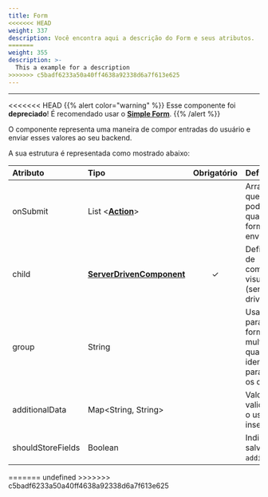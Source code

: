 ```yaml
---
title: Form
<<<<<<< HEAD
weight: 337
description: Você encontra aqui a descrição do Form e seus atributos.
=======
weight: 355
description: >-
  This a example for a description
>>>>>>> c5badf6233a50a40ff4638a92338d6a7f613e625
---
```


---

<<<<<<< HEAD
{{% alert color="warning" %}}
Esse componente foi **depreciado**! É recomendado usar o [**Simple Form**](simple-form-web.md).
{{% /alert %}}

O componente representa uma maneira de compor entradas do usuário e enviar esses valores ao seu backend.

A sua estrutura é representada como mostrado abaixo: 

<table>
  <thead>
    <tr>
      <th style="text-align:left">Atributo</th>
      <th style="text-align:left">Tipo</th>
      <th style="text-align:center">Obrigat&#xF3;rio</th>
      <th style="text-align:left">Defini&#xE7;&#xE3;o</th>
    </tr>
  </thead>
  <tbody>
    <tr>
      <td style="text-align:left">
        <p></p>
        <p>onSubmit</p>
      </td>
      <td style="text-align:left">List &lt;<a href="../../api-acoes/"><b>Action</b></a>&gt;</td>
      <td style="text-align:center"></td>
      <td style="text-align:left">Array de a&#xE7;&#xF5;es que esse bot&#xE3;o pode disparar quando o formul&#xE1;rio
        &#xE9; enviado.</td>
    </tr>
    <tr>
      <td style="text-align:left">child</td>
      <td style="text-align:left"><a href="../"><b>ServerDrivenComponent</b></a>
      </td>
      <td style="text-align:center">&#x2713;</td>
      <td style="text-align:left">Define a lista de componentes visuais (server-driven).</td>
    </tr>
    <tr>
      <td style="text-align:left">group</td>
      <td style="text-align:left">String</td>
      <td style="text-align:center"></td>
      <td style="text-align:left">Usado somente para formul&#xE1;rios multi p&#xE1;gina, o qual &#xE9; um
        identificador para manipular os dados.</td>
    </tr>
    <tr>
      <td style="text-align:left">additionalData</td>
      <td style="text-align:left">Map&lt;String, String&gt;</td>
      <td style="text-align:center"></td>
      <td style="text-align:left">Valores sem valida&#xE7;&#xE3;o que o usu&#xE1;rio n&#xE3;o insere.</td>
    </tr>
    <tr>
      <td style="text-align:left">shouldStoreFields</td>
      <td style="text-align:left">Boolean</td>
      <td style="text-align:center"></td>
      <td style="text-align:left">Indica se deve salvar o <code>additionalData</code>.</td>
    </tr>
  </tbody>
</table>
=======
undefined
>>>>>>> c5badf6233a50a40ff4638a92338d6a7f613e625
